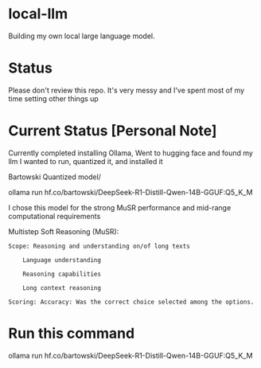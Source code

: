 # local-llm
Building my own local large language model. 


# Status

Please don't review this repo. It's very messy and I've spent most of my time setting other things up

# Current Status [Personal Note]

Currently completed installing Ollama, Went to hugging face and found my llm I wanted to run, quantized it, and installed it

Bartowski Quantized model/

ollama run hf.co/bartowski/DeepSeek-R1-Distill-Qwen-14B-GGUF:Q5_K_M

I chose this model for the strong MuSR performance and mid-range computational requirements 

Multistep Soft Reasoning (MuSR):

    Scope: Reasoning and understanding on/of long texts

        Language understanding

        Reasoning capabilities

        Long context reasoning

    Scoring: Accuracy: Was the correct choice selected among the options.

# Run this command
ollama run hf.co/bartowski/DeepSeek-R1-Distill-Qwen-14B-GGUF:Q5_K_M
